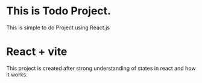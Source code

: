 # This is Todo Project.

This is simple to do Project using React.js

# React + vite

This project is created after strong understanding of states in react and how it works.


